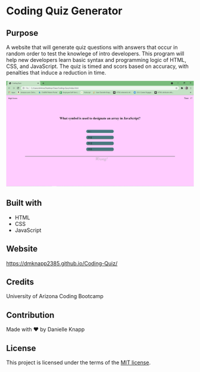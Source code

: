 # Coding Quiz Generator
## Purpose
A website that will generate quiz questions with answers that occur in random order to test the knowlege of intro developers. This program will help new developers learn basic syntax and programming logic of HTML, CSS, and JavaScript. The quiz is timed and scors based on accuracy, with penalties that induce a reduction in time. 

![Coding Quiz Example Question](/images/quiz-question.png?raw=true "Quiz Question")

## Built with
* HTML
* CSS
* JavaScript

## Website
https://dmknapp2385.github.io/Coding-Quiz/

## Credits
University of Arizona Coding Bootcamp

## Contribution
Made with ❤ by Danielle Knapp

## License
This project is licensed under the terms of the [MIT license](/license.txt).